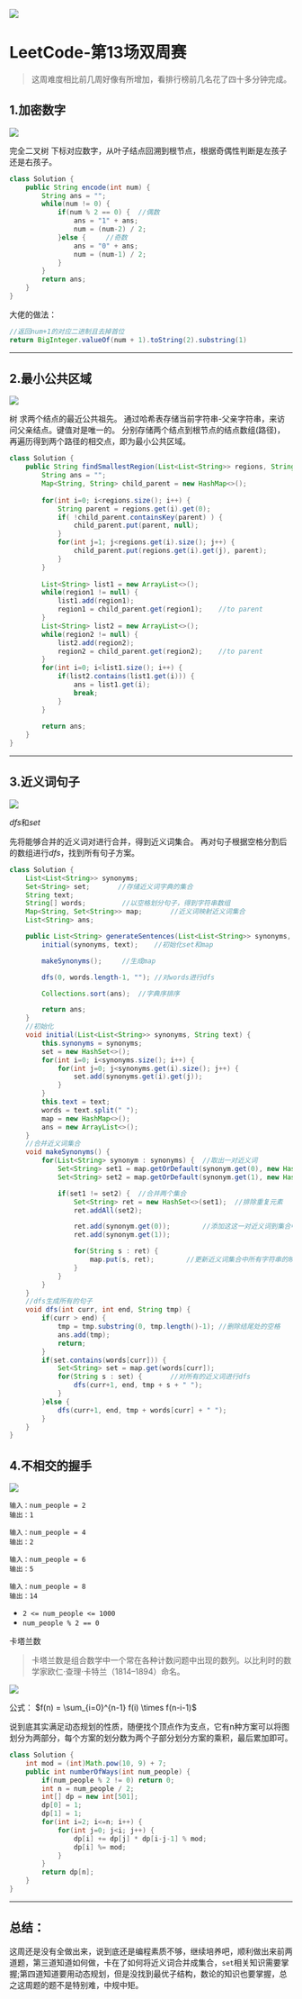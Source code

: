 ![](https://tyh-blog-image.oss-cn-beijing.aliyuncs.com/pixiv%E4%BD%9C%E5%93%81/58351853_p0.jpg)

# LeetCode-第13场双周赛

> 这周难度相比前几周好像有所增加，看排行榜前几名花了四十多分钟完成。

## 1.加密数字

![](https://tyh-blog-image.oss-cn-beijing.aliyuncs.com/LeetCode-%E5%9B%BE%E7%89%87/%E5%B1%8F%E5%B9%95%E5%BF%AB%E7%85%A7%202019-11-16%20%E4%B8%8B%E5%8D%8811.48.56.png)

完全二叉树
下标对应数字，从叶子结点回溯到根节点，根据奇偶性判断是左孩子还是右孩子。

```java
class Solution {
    public String encode(int num) {
        String ans = "";
        while(num != 0) {
            if(num % 2 == 0) {  //偶数
                ans = "1" + ans;
                num = (num-2) / 2;
            }else {     //奇数
                ans = "0" + ans;
                num = (num-1) / 2;
            }
        }
        return ans;
    }
}
```

大佬的做法：

```java
//返回num+1的对应二进制且去掉首位
return BigInteger.valueOf(num + 1).toString(2).substring(1)
```

---

## 2.最小公共区域

![](https://tyh-blog-image.oss-cn-beijing.aliyuncs.com/LeetCode-%E5%9B%BE%E7%89%87/%E5%B1%8F%E5%B9%95%E5%BF%AB%E7%85%A7%202019-11-16%20%E4%B8%8B%E5%8D%8811.49.04.png)

树
求两个结点的最近公共祖先。
通过哈希表存储当前字符串-父亲字符串，来访问父亲结点。键值对是唯一的。
分别存储两个结点到根节点的结点数组(路径)，再遍历得到两个路径的相交点，即为最小公共区域。

```java
class Solution {
    public String findSmallestRegion(List<List<String>> regions, String region1, String region2) {
        String ans = "";
        Map<String, String> child_parent = new HashMap<>();
        
        for(int i=0; i<regions.size(); i++) {
            String parent = regions.get(i).get(0);
            if( !child_parent.containsKey(parent) ) {
                child_parent.put(parent, null);
            }
            for(int j=1; j<regions.get(i).size(); j++) {
                child_parent.put(regions.get(i).get(j), parent);
            }
        }
        
        List<String> list1 = new ArrayList<>();
        while(region1 != null) {
            list1.add(region1);
            region1 = child_parent.get(region1);    //to parent
        }
        List<String> list2 = new ArrayList<>();
        while(region2 != null) {
            list2.add(region2);
            region2 = child_parent.get(region2);    //to parent
        }
        for(int i=0; i<list1.size(); i++) {
            if(list2.contains(list1.get(i))) {
                ans = list1.get(i);
                break;
            }
        }
        
        return ans;
    }
}
```

---

## 3.近义词句子

![](https://tyh-blog-image.oss-cn-beijing.aliyuncs.com/LeetCode-%E5%9B%BE%E7%89%87/%E5%B1%8F%E5%B9%95%E5%BF%AB%E7%85%A7%202019-11-16%20%E4%B8%8B%E5%8D%8811.49.13.png)

$dfs$和$set$

先将能够合并的近义词对进行合并，得到近义词集合。
再对句子根据空格分割后的数组进行$dfs$，找到所有句子方案。

```java
class Solution {
    List<List<String>> synonyms;
    Set<String> set;       //存储近义词字典的集合
    String text;
    String[] words;         //以空格划分句子，得到字符串数组
    Map<String, Set<String>> map;       //近义词映射近义词集合
    List<String> ans;

    public List<String> generateSentences(List<List<String>> synonyms, String text) {
        initial(synonyms, text);    //初始化set和map

        makeSynonyms();     //生成map

        dfs(0, words.length-1, ""); //对words进行dfs

        Collections.sort(ans);  //字典序排序

        return ans;
    }
    //初始化
    void initial(List<List<String>> synonyms, String text) {
        this.synonyms = synonyms;
        set = new HashSet<>();
        for(int i=0; i<synonyms.size(); i++) {
            for(int j=0; j<synonyms.get(i).size(); j++) {
                set.add(synonyms.get(i).get(j));
            }
        }
        this.text = text;
        words = text.split(" ");
        map = new HashMap<>();
        ans = new ArrayList<>();
    }
    //合并近义词集合
    void makeSynonyms() {
        for(List<String> synonym : synonyms) {  //取出一对近义词
            Set<String> set1 = map.getOrDefault(synonym.get(0), new HashSet<>());
            Set<String> set2 = map.getOrDefault(synonym.get(1), new HashSet<>());

            if(set1 != set2) {  //合并两个集合
                Set<String> ret = new HashSet<>(set1);  //排除重复元素
                ret.addAll(set2);

                ret.add(synonym.get(0));        //添加这这一对近义词到集合中
                ret.add(synonym.get(1));

                for(String s : ret) {
                    map.put(s, ret);        //更新近义词集合中所有字符串的映射对
                }
            }
        }
    }
    //dfs生成所有的句子
    void dfs(int curr, int end, String tmp) {
        if(curr > end) {
            tmp = tmp.substring(0, tmp.length()-1); //删除结尾处的空格
            ans.add(tmp);
            return;
        }
        if(set.contains(words[curr])) {
            Set<String> set = map.get(words[curr]);
            for(String s : set) {       //对所有的近义词进行dfs
                dfs(curr+1, end, tmp + s + " ");
            }
        }else {
            dfs(curr+1, end, tmp + words[curr] + " ");
        }
    }
}
```

## 4.不相交的握手

![](https://tyh-blog-image.oss-cn-beijing.aliyuncs.com/LeetCode-%E5%9B%BE%E7%89%87/%E5%B1%8F%E5%B9%95%E5%BF%AB%E7%85%A7%202019-11-16%20%E4%B8%8B%E5%8D%8811.49.22.png)

```
输入：num_people = 2
输出：1

输入：num_people = 4
输出：2

输入：num_people = 6
输出：5

输入：num_people = 8
输出：14
```
* `2 <= num_people <= 1000`
* `num_people % 2 == 0`

卡塔兰数

> 卡塔兰数是组合数学中一个常在各种计数问题中出现的数列。以比利时的数学家欧仁·查理·卡特兰（1814–1894）命名。

![](https://wikimedia.org/api/rest_v1/media/math/render/svg/57de4926a69e67cdcdf999030c5ec3c25d97b0c9)

公式：
$f(n) = \sum_{i=0}^{n-1} f(i) \times f(n-i-1)$

说到底其实满足动态规划的性质，随便找个顶点作为支点，它有n种方案可以将图划分为两部分，每个方案的划分数为两个子部分划分方案的乘积，最后累加即可。

```java
class Solution {
    int mod = (int)Math.pow(10, 9) + 7;
    public int numberOfWays(int num_people) {
        if(num_people % 2 != 0) return 0;
        int n = num_people / 2;
        int[] dp = new int[501];
        dp[0] = 1;
        dp[1] = 1;
        for(int i=2; i<=n; i++) {  
            for(int j=0; j<i; j++) {
                dp[i] += dp[j] * dp[i-j-1] % mod;
                dp[i] %= mod;
            }
        }
        return dp[n];
    }
}
```

---
## 总结：

这周还是没有全做出来，说到底还是编程素质不够，继续培养吧，顺利做出来前两道题，第三道知道如何做，卡在了如何将近义词合并成集合，`set`相关知识需要掌握;第四道知道要用动态规划，但是没找到最优子结构，数论的知识也要掌握，总之这周题的题不是特别难，中规中矩。
